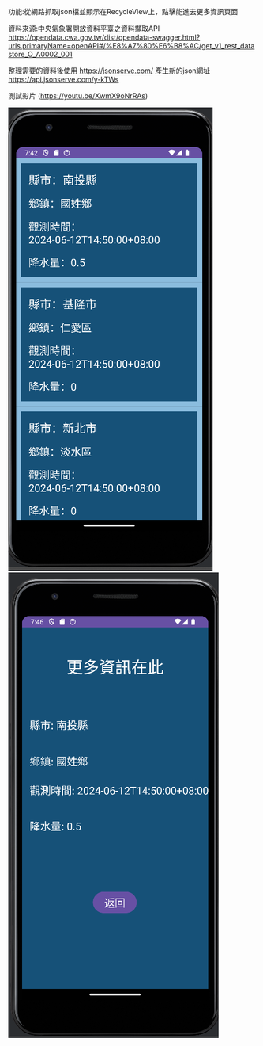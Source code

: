 功能:從網路抓取json檔並顯示在RecycleView上，點擊能進去更多資訊頁面

資料來源:中央氣象署開放資料平臺之資料擷取API https://opendata.cwa.gov.tw/dist/opendata-swagger.html?urls.primaryName=openAPI#/%E8%A7%80%E6%B8%AC/get_v1_rest_datastore_O_A0002_001

整理需要的資料後使用 https://jsonserve.com/ 產生新的json網址  https://api.jsonserve.com/y-kTWs

測試影片 (https://youtu.be/XwmX9oNrRAs)

![image](https://github.com/111B15077/final-json-main/blob/main/%E9%A1%AF%E7%A4%BA%E5%9C%96%E7%89%871.png)
![image](https://github.com/111B15077/final-json-main/blob/main/%E9%A1%AF%E7%A4%BA%E5%9C%96%E7%89%872.png)
